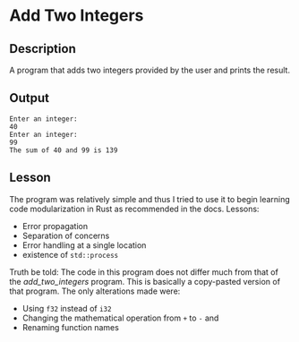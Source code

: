 # Add Two Integers

## Description

A program that adds two integers provided by the user and prints the result.

## Output

```
Enter an integer:
40
Enter an integer:
99
The sum of 40 and 99 is 139
```

## Lesson

The program was relatively simple and thus I tried to use it to begin learning code modularization in Rust as recommended in the docs.
Lessons:

-   Error propagation
-   Separation of concerns
-   Error handling at a single location
-   existence of `std::process`

Truth be told: The code in this program does not differ much from that of the _add_two_integers_ program. This is basically a copy-pasted version of that program. The only alterations made were:

-   Using `f32` instead of `i32`
-   Changing the mathematical operation from `+` to `-` and
-   Renaming function names
